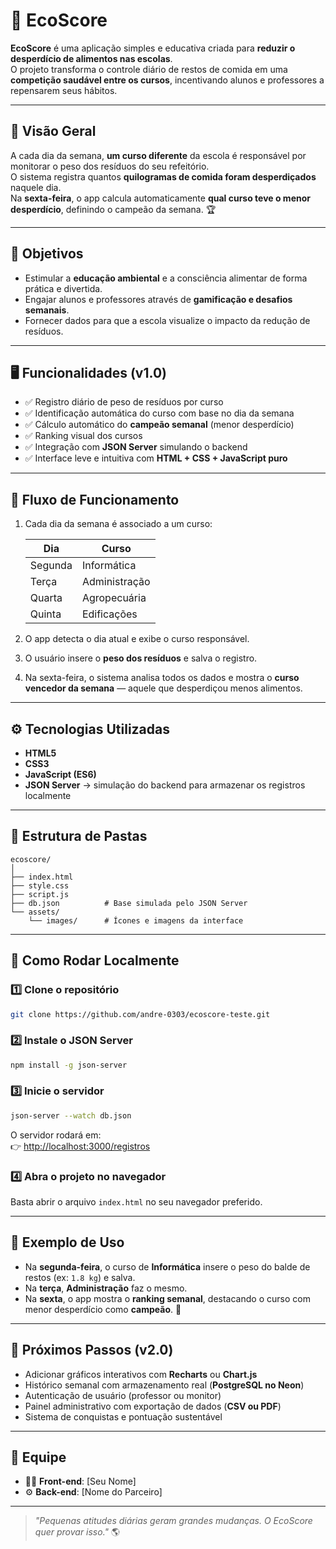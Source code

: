 # 🌱 EcoScore

**EcoScore** é uma aplicação simples e educativa criada para **reduzir o desperdício de alimentos nas escolas**.  
O projeto transforma o controle diário de restos de comida em uma **competição saudável entre os cursos**, incentivando alunos e professores a repensarem seus hábitos.

---

## 🧩 Visão Geral

A cada dia da semana, **um curso diferente** da escola é responsável por monitorar o peso dos resíduos do seu refeitório.  
O sistema registra quantos **quilogramas de comida foram desperdiçados** naquele dia.  
Na **sexta-feira**, o app calcula automaticamente **qual curso teve o menor desperdício**, definindo o campeão da semana. 🏆

---

## 🎯 Objetivos

- Estimular a **educação ambiental** e a consciência alimentar de forma prática e divertida.  
- Engajar alunos e professores através de **gamificação e desafios semanais**.  
- Fornecer dados para que a escola visualize o impacto da redução de resíduos.

---

## 🖥️ Funcionalidades (v1.0)

- ✅ Registro diário de peso de resíduos por curso  
- ✅ Identificação automática do curso com base no dia da semana  
- ✅ Cálculo automático do **campeão semanal** (menor desperdício)  
- ✅ Ranking visual dos cursos  
- ✅ Integração com **JSON Server** simulando o backend  
- ✅ Interface leve e intuitiva com **HTML + CSS + JavaScript puro**

---

## 🧠 Fluxo de Funcionamento

1. Cada dia da semana é associado a um curso:

   | Dia        | Curso          |
   |------------|----------------|
   | Segunda    | Informática    |
   | Terça      | Administração  |
   | Quarta     | Agropecuária   |
   | Quinta     | Edificações    |

2. O app detecta o dia atual e exibe o curso responsável.  
3. O usuário insere o **peso dos resíduos** e salva o registro.  
4. Na sexta-feira, o sistema analisa todos os dados e mostra o **curso vencedor da semana** — aquele que desperdiçou menos alimentos.

---

## ⚙️ Tecnologias Utilizadas

- **HTML5**  
- **CSS3**  
- **JavaScript (ES6)**  
- **JSON Server** → simulação do backend para armazenar os registros localmente  

---

## 🧱 Estrutura de Pastas

```
ecoscore/
│
├── index.html
├── style.css
├── script.js
├── db.json          # Base simulada pelo JSON Server
└── assets/
    └── images/      # Ícones e imagens da interface
```

---

## 🚀 Como Rodar Localmente

### 1️⃣ Clone o repositório
```bash
git clone https://github.com/andre-0303/ecoscore-teste.git
```

### 2️⃣ Instale o JSON Server
```bash
npm install -g json-server
```

### 3️⃣ Inicie o servidor
```bash
json-server --watch db.json
```
O servidor rodará em:  
👉 [http://localhost:3000/registros](http://localhost:3000/registros)

### 4️⃣ Abra o projeto no navegador
Basta abrir o arquivo `index.html` no seu navegador preferido.

---

## 🧩 Exemplo de Uso

- Na **segunda-feira**, o curso de **Informática** insere o peso do balde de restos (ex: `1.8 kg`) e salva.  
- Na **terça**, **Administração** faz o mesmo.  
- Na **sexta**, o app mostra o **ranking semanal**, destacando o curso com menor desperdício como **campeão**. 🥇

---

## 🧭 Próximos Passos (v2.0)

- Adicionar gráficos interativos com **Recharts** ou **Chart.js**  
- Histórico semanal com armazenamento real (**PostgreSQL no Neon**)  
- Autenticação de usuário (professor ou monitor)  
- Painel administrativo com exportação de dados (**CSV ou PDF**)  
- Sistema de conquistas e pontuação sustentável

---

## 🤝 Equipe

- 👨‍💻 **Front-end**: [Seu Nome]  
- ⚙️ **Back-end**: [Nome do Parceiro]


---


> _"Pequenas atitudes diárias geram grandes mudanças. O EcoScore quer provar isso."_ 🌎